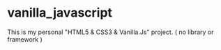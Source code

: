 # vanilla_javascript

This is my personal "HTML5 & CSS3 & Vanilla.Js" project. ( no library or framework )
